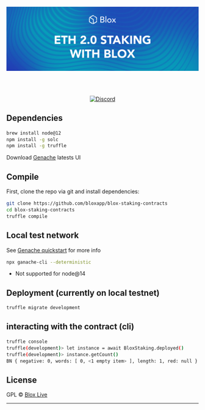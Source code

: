 [<img src="internals/img/Blox-Staking-Banner.png" >](https://www.bloxstaking.com/)

<br>
<br>

<div align="center">

[![Discord](https://discord.com/api/guilds/723834989506068561/widget.png?style=shield)](https://discord.gg/HpT2z5B)

</div>

## Dependencies
```bash
brew install node@12
npm install -g solc 
npm install -g truffle 
```

Download [Genache](https://github.com/trufflesuite/ganache/releases) latests UI

## Compile
First, clone the repo via git and install dependencies:

```bash
git clone https://github.com/bloxapp/blox-staking-contracts
cd blox-staking-contracts
truffle compile
```
## Local test network
See [Genache quickstart](https://www.trufflesuite.com/docs/ganache/quickstart) for more info
```bash
npx ganache-cli --deterministic
```
* Not supported for node@14

## Deployment (currently on local testnet)


```bash
truffle migrate development

```

## interacting with the contract (cli)


```bash
truffle console
truffle(development)> let instance = await BloxStaking.deployed()
truffle(development)> instance.getCount()
BN { negative: 0, words: [ 0, <1 empty item> ], length: 1, red: null }


```

## License

GPL © [Blox Live](https://github.com/bloxapp/blox-live)

<hr />
<br />